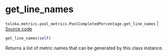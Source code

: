 # get_line_names
`toloka.metrics.pool_metrics.PoolCompletedPercentage.get_line_names` | [Source code](https://github.com/Toloka/toloka-kit/blob/v1.1.4/src/metrics/pool_metrics.py#L190)

```python
get_line_names(self)
```

Returns a list of metric names that can be generated by this class instance.

